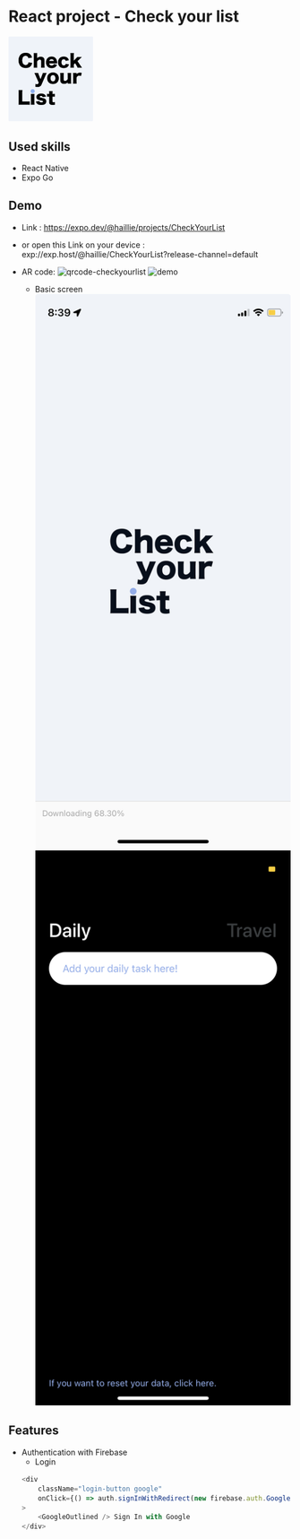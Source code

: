 # React project - Check your list

<!-- ![logo](assets/icon-checkyourlist.png) -->
<img src="/assets/icon-checkyourlist.png" width="30%" height="30%"/>

## Used skills

- React Native
- Expo Go


## Demo
- Link :  https://expo.dev/@haillie/projects/CheckYourList
- or open this Link on your device : exp://exp.host/@haillie/CheckYourList?release-channel=default
- AR code:
    ![qrcode-checkyourlist](asstes/qrcode-checkyourlist.svg)
    ![demo](asstes/demo.gif)

    - Basic screen
        ![screen-plain](img/screen-splash.png) ![screen-plain](img/screen-plain.png)

## Features

- Authentication with Firebase
    - Login
    ```javascript
    <div
        className="login-button google"
        onClick={() => auth.signInWithRedirect(new firebase.auth.GoogleAuthProvider())}
    >
        <GoogleOutlined /> Sign In with Google
    </div>
    ```
